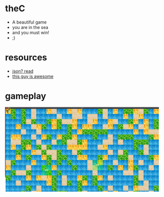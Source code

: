 
# theC
  * A beautiful game
  * you are in the sea
  * and you must win!
  * ;)


# resources

  * [json? read](https://stackoverflow.com/questions/32205981/reading-json-files-in-c)
  * [this guy is awesome](https://www.youtube.com/watch?v=ghgd-R1gRmc&list=PLHJE4y54mpC5j_x90UkuoMZOdmmL9-_rg&index=18)

# gameplay

![gameplay](gameplay.png)


